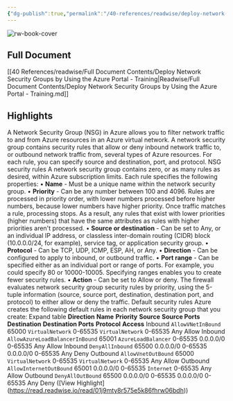 ```yaml
---
{"dg-publish":true,"permalink":"/40-references/readwise/deploy-network-security-groups-by-using-the-azure-portal-training/","tags":["rw/articles"]}
---
```


![rw-book-cover](https://learn.microsoft.com/en-us/media/open-graph-image.png)

## Full Document
[[40 References/readwise/Full Document Contents/Deploy Network Security Groups by Using the Azure Portal - Training\|Readwise/Full Document Contents/Deploy Network Security Groups by Using the Azure Portal - Training.md]]

## Highlights
A Network Security Group (NSG) in Azure allows you to filter network traffic to and from Azure resources in an Azure virtual network. A network security group contains security rules that allow or deny inbound network traffic to, or outbound network traffic from, several types of Azure resources. For each rule, you can specify source and destination, port, and protocol.
NSG security rules
A network security group contains zero, or as many rules as desired, within Azure subscription limits. Each rule specifies the following properties:
• **Name** - Must be a unique name within the network security group.
• **Priority** - Can be any number between 100 and 4096. Rules are processed in priority order, with lower numbers processed before higher numbers, because lower numbers have higher priority. Once traffic matches a rule, processing stops. As a result, any rules that exist with lower priorities (higher numbers) that have the same attributes as rules with higher priorities aren't processed.
• **Source or destination** - Can be set to Any, or an individual IP address, or classless inter-domain routing (CIDR) block (10.0.0.0/24, for example), service tag, or application security group.
• **Protocol** - Can be TCP, UDP, ICMP, ESP, AH, or Any.
• **Direction** - Can be configured to apply to inbound, or outbound traffic.
• **Port range** - Can be specified either as an individual port or range of ports. For example, you could specify 80 or 10000-10005. Specifying ranges enables you to create fewer security rules.
• **Action** - Can be set to Allow or deny.
The firewall evaluates network security group security rules by priority, using the 5-tuple information (source, source port, destination, destination port, and protocol) to either allow or deny the traffic.
Default security rules
Azure creates the following default rules in each network security group that you create:
Expand table
**Direction**
**Name**
**Priority**
**Source**
**Source Ports**
**Destination**
**Destination Ports**
**Protocol**
**Access**
Inbound
`AllowVNetInBound`
65000
`VirtualNetwork`
0-65535
`VirtualNetwork`
0-65535
Any
Allow
Inbound
`AllowAzureLoadBalancerInBound`
65001
`AzureLoadBalancer`
0-65535
0.0.0.0/0
0-65535
Any
Allow
Inbound
`DenyAllInbound`
65500
0.0.0.0/0
0-65535
0.0.0.0/0
0-65535
Any
Deny
Outbound
`AllowVnetOutBound`
65000
`VirtualNetwork`
0-65535
`VirtualNetwork`
0-65535
Any
Allow
Outbound
`AllowInternetOutBound`
65001
0.0.0.0/0
0-65535
`Internet`
0-65535
Any
Allow
Outbound
`DenyAllOutBound`
65500
0.0.0.0/0
0-65535
0.0.0.0/0
0-65535
Any
Deny ([View Highlight] (https://read.readwise.io/read/01j9mty8r575e5k86fhrw06bdh))



